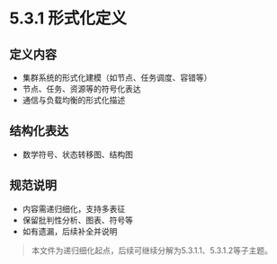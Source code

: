# 5.3.1 形式化定义

## 定义内容

- 集群系统的形式化建模（如节点、任务调度、容错等）
- 节点、任务、资源等的符号化表达
- 通信与负载均衡的形式化描述

## 结构化表达

- 数学符号、状态转移图、结构图

## 规范说明

- 内容需递归细化，支持多表征
- 保留批判性分析、图表、符号等
- 如有遗漏，后续补全并说明

> 本文件为递归细化起点，后续可继续分解为5.3.1.1、5.3.1.2等子主题。
